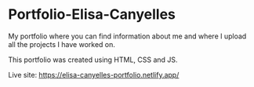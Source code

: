 # Portfolio-Elisa-Canyelles

My portfolio where you can find information about me and where I upload all the projects I have worked on.

This portfolio was created using HTML, CSS and JS.

Live site: https://elisa-canyelles-portfolio.netlify.app/ 
 


